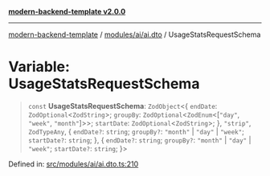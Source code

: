 [**modern-backend-template v2.0.0**](../../../../README.md)

***

[modern-backend-template](../../../../modules.md) / [modules/ai/ai.dto](../README.md) / UsageStatsRequestSchema

# Variable: UsageStatsRequestSchema

> `const` **UsageStatsRequestSchema**: `ZodObject`\<\{ `endDate`: `ZodOptional`\<`ZodString`\>; `groupBy`: `ZodOptional`\<`ZodEnum`\<\[`"day"`, `"week"`, `"month"`\]\>\>; `startDate`: `ZodOptional`\<`ZodString`\>; \}, `"strip"`, `ZodTypeAny`, \{ `endDate?`: `string`; `groupBy?`: `"month"` \| `"day"` \| `"week"`; `startDate?`: `string`; \}, \{ `endDate?`: `string`; `groupBy?`: `"month"` \| `"day"` \| `"week"`; `startDate?`: `string`; \}\>

Defined in: [src/modules/ai/ai.dto.ts:210](https://github.com/maemreyo/saas-4cus-nodejs/blob/1a77de11cd6eaefe66c31c7f5de281673fc25ce5/src/modules/ai/ai.dto.ts#L210)
